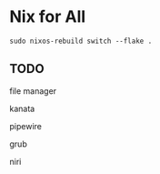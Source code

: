 # Nix for All

```shell
sudo nixos-rebuild switch --flake .
```

## TODO



file manager

kanata

pipewire

grub

niri
